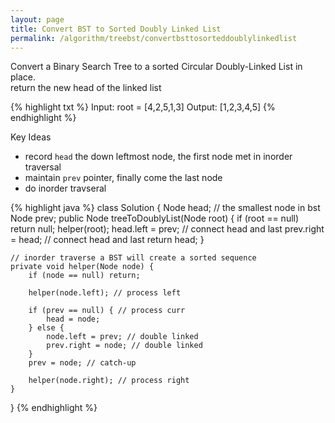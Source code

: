 ```yaml
---
layout: page
title: Convert BST to Sorted Doubly Linked List
permalink: /algorithm/treebst/convertbsttosorteddoublylinkedlist
---
```

Convert a Binary Search Tree to a sorted Circular Doubly-Linked List in place.  
return the new head of the linked list

{% highlight txt %} 
Input: root = [4,2,5,1,3]
Output: [1,2,3,4,5]
{% endhighlight %}

Key Ideas
 - record `head` the down leftmost node, the first node met in inorder traversal
 - maintain `prev` pointer, finally come the last node
 - do inorder travseral

{% highlight java %}
class Solution {
    Node head; // the smallest node in bst
    Node prev;
    public Node treeToDoublyList(Node root) {
        if (root == null)
            return null;
        helper(root);
        head.left = prev; // connect head and last
        prev.right = head; // connect head and last
        return head;
    }
    
    // inorder traverse a BST will create a sorted sequence
    private void helper(Node node) {
        if (node == null) return;
        
        helper(node.left); // process left
        
        if (prev == null) { // process curr
            head = node;
        } else {
            node.left = prev; // double linked
            prev.right = node; // double linked
        }
        prev = node; // catch-up
        
        helper(node.right); // process right
    }
}
{% endhighlight %}
